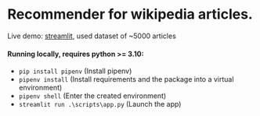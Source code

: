# Recommender for wikipedia articles.

Live demo: [streamlit](https://wiki-recommender.streamlit.app/), used dataset of ~5000 articles

#### Running locally, requires python >= 3.10:
  * `pip install pipenv` (Install pipenv)
  * `pipenv install` (Install requirements and the package into a virtual environment) 
  * `pipenv shell` (Enter the created environment)
  * `streamlit run .\scripts\app.py` (Launch the app)
 
